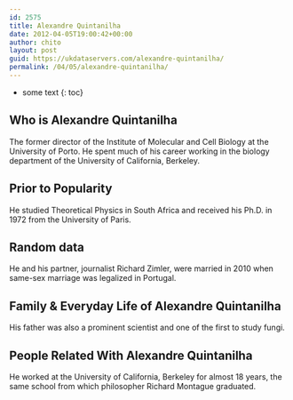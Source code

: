 ```yaml
---
id: 2575
title: Alexandre Quintanilha
date: 2012-04-05T19:00:42+00:00
author: chito
layout: post
guid: https://ukdataservers.com/alexandre-quintanilha/
permalink: /04/05/alexandre-quintanilha/
---
```


* some text
{: toc}


## Who is  Alexandre Quintanilha
                  
                  
                  
The former director of the Institute of Molecular and Cell Biology at the University of Porto. He spent much of his career working in the biology department of the University of California, Berkeley.
                  
                
                
                
## Prior to Popularity 
                  
                  
                  
He studied Theoretical Physics in South Africa and received his Ph.D. in 1972 from the University of Paris.
                  
                
                
                
## Random data 
                  
                  
                  
He and his partner, journalist Richard Zimler, were married in 2010 when same-sex marriage was legalized in Portugal.
                  
                
                
                
## Family & Everyday Life of Alexandre Quintanilha
                  
                  
                  
His father was also a prominent scientist and one of the first to study fungi.
                  
                
                
                
## People Related With  Alexandre Quintanilha
                  
                  
                  
He worked at the University of California, Berkeley for almost 18 years, the same school from which philosopher Richard Montague graduated.
                  
                
              
            
          
          
          
    
    
  
